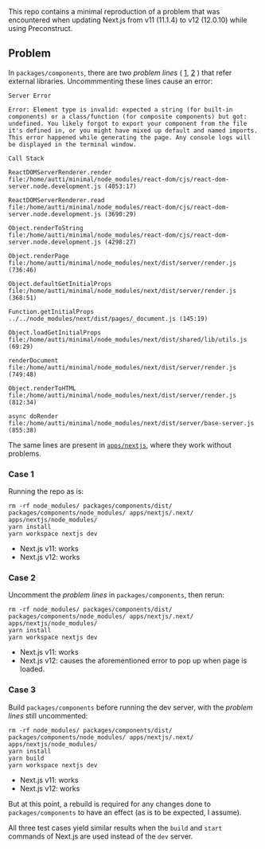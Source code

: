 This repo contains a minimal reproduction of a problem that was
encountered when updating Next.js from v11 (11.1.4) to v12 (12.0.10)
while using Preconstruct.

## Problem

In `packages/components`, there are two *problem lines* (
[1](https://github.com/anttimaki/preconstruct-nextjs12-problem/blob/main/packages/components/src/CookieReader.tsx#L8),
[2](https://github.com/anttimaki/preconstruct-nextjs12-problem/blob/main/packages/components/src/HookForm.tsx#L6)
) that refer external libraries. Uncommmenting these lines cause an error:

```
Server Error

Error: Element type is invalid: expected a string (for built-in components) or a class/function (for composite components) but got: undefined. You likely forgot to export your component from the file it's defined in, or you might have mixed up default and named imports.
This error happened while generating the page. Any console logs will be displayed in the terminal window.

Call Stack

ReactDOMServerRenderer.render
file:/home/autti/minimal/node_modules/react-dom/cjs/react-dom-server.node.development.js (4053:17)

ReactDOMServerRenderer.read
file:/home/autti/minimal/node_modules/react-dom/cjs/react-dom-server.node.development.js (3690:29)

Object.renderToString
file:/home/autti/minimal/node_modules/react-dom/cjs/react-dom-server.node.development.js (4298:27)

Object.renderPage
file:/home/autti/minimal/node_modules/next/dist/server/render.js (736:46)

Object.defaultGetInitialProps
file:/home/autti/minimal/node_modules/next/dist/server/render.js (368:51)

Function.getInitialProps
../../node_modules/next/dist/pages/_document.js (145:19)

Object.loadGetInitialProps
file:/home/autti/minimal/node_modules/next/dist/shared/lib/utils.js (69:29)

renderDocument
file:/home/autti/minimal/node_modules/next/dist/server/render.js (749:48)

Object.renderToHTML
file:/home/autti/minimal/node_modules/next/dist/server/render.js (812:34)

async doRender
file:/home/autti/minimal/node_modules/next/dist/server/base-server.js (855:38)
```

The same lines are present in
[`apps/nextjs`](https://github.com/anttimaki/preconstruct-nextjs12-problem/blob/main/apps/nextjs/pages/index.tsx#L8-L9),
where they work without problems.

### Case 1

Running the repo as is:

```
rm -rf node_modules/ packages/components/dist/ packages/components/node_modules/ apps/nextjs/.next/ apps/nextjs/node_modules/
yarn install
yarn workspace nextjs dev
```

* Next.js v11: works
* Next.js v12: works

### Case 2

Uncomment the *problem lines* in `packages/components`, then rerun:

```
rm -rf node_modules/ packages/components/dist/ packages/components/node_modules/ apps/nextjs/.next/ apps/nextjs/node_modules/
yarn install
yarn workspace nextjs dev
```

* Next.js v11: works
* Next.js v12: causes the aforementioned error to pop up when page is loaded.

### Case 3

Build `packages/components` before running the dev server, with the *problem
lines* still uncommented:


```
rm -rf node_modules/ packages/components/dist/ packages/components/node_modules/ apps/nextjs/.next/ apps/nextjs/node_modules/
yarn install
yarn build
yarn workspace nextjs dev
```

* Next.js v11: works
* Next.js v12: works

But at this point, a rebuild is required for any changes done to
`packages/components` to have an effect (as is to be expected, I assume).

All three test cases yield similar results when the `build` and `start` commands
of Next.js are used instead of the `dev` server.

